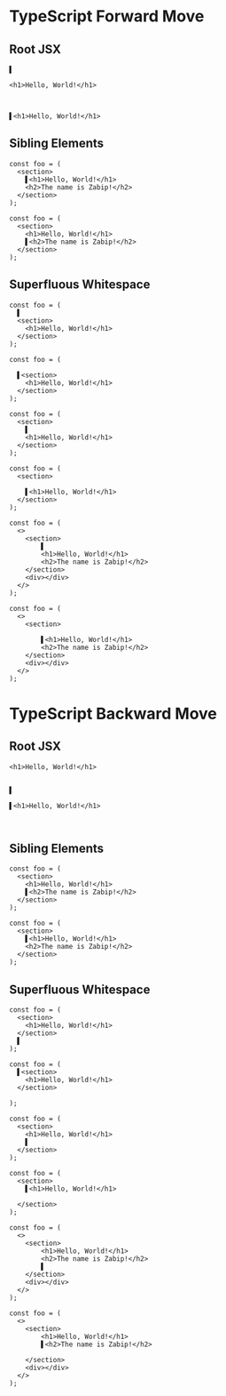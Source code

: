 # TypeScript Forward Move
## Root JSX
```tsx
▌

<h1>Hello, World!</h1>
```
```tsx


▌<h1>Hello, World!</h1>
```

## Sibling Elements
```tsx
const foo = (
  <section>
    ▌<h1>Hello, World!</h1>
    <h2>The name is Zabip!</h2>
  </section>
);
```
```tsx
const foo = (
  <section>
    <h1>Hello, World!</h1>
    ▌<h2>The name is Zabip!</h2>
  </section>
);
```

## Superfluous Whitespace
```tsx
const foo = (
  ▌
  <section>
    <h1>Hello, World!</h1>
  </section>
);
```
```tsx
const foo = (
  
  ▌<section>
    <h1>Hello, World!</h1>
  </section>
);
```

```tsx
const foo = (
  <section>
    ▌
    <h1>Hello, World!</h1>
  </section>
);
```
```tsx
const foo = (
  <section>
    
    ▌<h1>Hello, World!</h1>
  </section>
);
```

```tsx
const foo = (
  <>
    <section>
	    ▌
	    <h1>Hello, World!</h1>
	    <h2>The name is Zabip!</h2>
    </section>
    <div></div>
  </>
);
```
```tsx
const foo = (
  <>
    <section>
	    
	    ▌<h1>Hello, World!</h1>
	    <h2>The name is Zabip!</h2>
    </section>
    <div></div>
  </>
);
```

# TypeScript Backward Move
## Root JSX
```tsx
<h1>Hello, World!</h1>


▌
```
```tsx
▌<h1>Hello, World!</h1>



```

## Sibling Elements
```tsx
const foo = (
  <section>
    <h1>Hello, World!</h1>
    ▌<h2>The name is Zabip!</h2>
  </section>
);
```
```tsx
const foo = (
  <section>
    ▌<h1>Hello, World!</h1>
    <h2>The name is Zabip!</h2>
  </section>
);
```

## Superfluous Whitespace
```tsx
const foo = (
  <section>
    <h1>Hello, World!</h1>
  </section>
  ▌
);
```
```tsx
const foo = (
  ▌<section>
    <h1>Hello, World!</h1>
  </section>
  
);
```

```tsx
const foo = (
  <section>
    <h1>Hello, World!</h1>
    ▌
  </section>
);
```
```tsx
const foo = (
  <section>
    ▌<h1>Hello, World!</h1>
    
  </section>
);
```

```tsx
const foo = (
  <>
    <section>
	    <h1>Hello, World!</h1>
	    <h2>The name is Zabip!</h2>
	    ▌
    </section>
    <div></div>
  </>
);
```
```tsx
const foo = (
  <>
    <section>
	    <h1>Hello, World!</h1>
	    ▌<h2>The name is Zabip!</h2>
	    
    </section>
    <div></div>
  </>
);
```